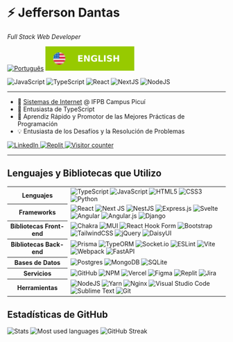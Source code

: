 # ⚡ Jefferson Dantas

_Full Stack Web Developer_

[![Português](img/português.svg)](https://github.com/josejefferson/josejefferson/blob/main/README.md)
[![English](img/english.svg)](https://github.com/josejefferson/josejefferson/blob/main/README.en.md)

<div>
	<img height="40" src="https://cdn.jsdelivr.net/gh/devicons/devicon/icons/javascript/javascript-original.svg" alt="JavaScript" title="JavaScript" />
	<img height="40" src="https://cdn.jsdelivr.net/gh/devicons/devicon/icons/typescript/typescript-original.svg" alt="TypeScript" title="TypeScript" />
	<img height="40" src="https://cdn.jsdelivr.net/gh/devicons/devicon/icons/react/react-original.svg" alt="React" title="React" />
	<img height="40" src="https://cdn.jsdelivr.net/gh/devicons/devicon/icons/nextjs/nextjs-original.svg" alt="NextJS" title="NextJS" />
	<img height="40" src="https://cdn.jsdelivr.net/gh/devicons/devicon/icons/nodejs/nodejs-original.svg" alt="NodeJS" title="NodeJS" />
</div>

---

- 🏫 [Sistemas de Internet](https://estudante.ifpb.edu.br/cursos/344/) @ IFPB Campus Picuí
- 🚀 Entusiasta de TypeScript
- 🌱 Aprendiz Rápido y Promotor de las Mejores Prácticas de Programación
- 💡 Entusiasta de los Desafíos y la Resolución de Problemas

<a href="https://www.linkedin.com/in/jose-jefferson/">
	<img src="https://img.shields.io/badge/linkedin-%230077B5.svg?style=for-the-badge&logo=linkedin&logoColor=white" alt="LinkedIn" />
</a>
<a href="https://replit.com/@JeffersonDantas">
	<img src="https://img.shields.io/badge/Replit-DD1200?style=for-the-badge&logo=Replit&logoColor=white" alt="Replit" />
</a>
<a href="https://jd-visitor-counter.adaptable.app/">
	<img height="28" src="https://jd-visitor-counter.adaptable.app/custom/github:josejefferson/count.svg" alt="Visitor counter" title="Visitor counter">
</a>

---

## Lenguajes y Bibliotecas que Utilizo

<table>
	<tbody>
		<tr>
			<th>Lenguajes</th>
			<td>
				<img src="https://img.shields.io/badge/typescript-%23007ACC.svg?style=for-the-badge&logo=typescript&logoColor=white" alt="TypeScript" />
				<img src="https://img.shields.io/badge/javascript-%23323330.svg?style=for-the-badge&logo=javascript&logoColor=%23F7DF1E" alt="JavaScript" />
				<img src="https://img.shields.io/badge/html5-%23E34F26.svg?style=for-the-badge&logo=html5&logoColor=white" alt="HTML5" />
				<img src="https://img.shields.io/badge/css3-%231572B6.svg?style=for-the-badge&logo=css3&logoColor=white" alt="CSS3" />
				<img src="https://img.shields.io/badge/python-3670A0?style=for-the-badge&logo=python&logoColor=ffdd54" alt="Python" />
			</td>
		</tr>
		<tr>
			<th>Frameworks</th>
			<td>
				<img src="https://img.shields.io/badge/react-%2320232a.svg?style=for-the-badge&logo=react&logoColor=%2361DAFB" alt="React" />
				<img src="https://img.shields.io/badge/Next-black?style=for-the-badge&logo=next.js&logoColor=white" alt="Next JS" />
				<img src="https://img.shields.io/badge/nestjs-%23E0234E.svg?style=for-the-badge&logo=nestjs&logoColor=white" alt="NestJS" />
				<img src="https://img.shields.io/badge/express.js-%23404d59.svg?style=for-the-badge&logo=express&logoColor=%2361DAFB" alt="Express.js" />
				<img src="https://img.shields.io/badge/svelte-%23f1413d.svg?style=for-the-badge&logo=svelte&logoColor=white" alt="Svelte" />
				<img src="https://img.shields.io/badge/angular-%23DD0031.svg?style=for-the-badge&logo=angular&logoColor=white" alt="Angular" />
				<img src="https://img.shields.io/badge/angular.js-%23E23237.svg?style=for-the-badge&logo=angularjs&logoColor=white" alt="Angular.js" />
				<img src="https://img.shields.io/badge/django-%23092E20.svg?style=for-the-badge&logo=django&logoColor=white" alt="Django" />
			</td>
		</tr>
		<tr>
			<th>Bibliotecas Front-end</th>
			<td>
				<img src="https://img.shields.io/badge/chakra-%234ED1C5.svg?style=for-the-badge&logo=chakraui&logoColor=white" alt="Chakra" />
				<img src="https://img.shields.io/badge/MUI-%230081CB.svg?style=for-the-badge&logo=mui&logoColor=white" alt="MUI" />
				<img src="https://img.shields.io/badge/React%20Hook%20Form-%23EC5990.svg?style=for-the-badge&logo=reacthookform&logoColor=white" alt="React Hook Form" />
				<img src="https://img.shields.io/badge/bootstrap-%238511FA.svg?style=for-the-badge&logo=bootstrap&logoColor=white" alt="Bootstrap" />
				<img src="https://img.shields.io/badge/tailwindcss-%2338B2AC.svg?style=for-the-badge&logo=tailwind-css&logoColor=white" alt="TailwindCSS" />
				<img src="https://img.shields.io/badge/jquery-%230769AD.svg?style=for-the-badge&logo=jquery&logoColor=white" alt="jQuery" />
				<img src="https://img.shields.io/badge/daisyui-5A0EF8?style=for-the-badge&logo=daisyui&logoColor=white" alt="DaisyUI" />
			</td>
		</tr>
		<tr>
			<th>Bibliotecas Back-end</th>
			<td>
				<img src="https://img.shields.io/badge/Prisma-3982CE?style=for-the-badge&logo=Prisma&logoColor=white" alt="Prisma" />
				<img src="https://img.shields.io/badge/TypeORM-fe110a?style=for-the-badge&logo=TypeORM&logoColor=white" alt="TypeORM" />
				<img src="https://img.shields.io/badge/Socket.io-black?style=for-the-badge&logo=socket.io&badgeColor=010101" alt="Socket.io" />
				<img src="https://img.shields.io/badge/ESLint-4B3263?style=for-the-badge&logo=eslint&logoColor=white" alt="ESLint" />
				<img src="https://img.shields.io/badge/vite-%23646CFF.svg?style=for-the-badge&logo=vite&logoColor=white" alt="Vite" />
				<img src="https://img.shields.io/badge/webpack-%238DD6F9.svg?style=for-the-badge&logo=webpack&logoColor=black" alt="Webpack" />
				<img src="https://img.shields.io/badge/FastAPI-005571?style=for-the-badge&logo=fastapi" alt="FastAPI" />
			</td>
		</tr>
		<tr>
			<th>Bases de Datos</th>
			<td>
				<img src="https://img.shields.io/badge/postgres-%23316192.svg?style=for-the-badge&logo=postgresql&logoColor=white" alt="Postgres" />
				<img src="https://img.shields.io/badge/MongoDB-%234ea94b.svg?style=for-the-badge&logo=mongodb&logoColor=white" alt="MongoDB" />
				<img src="https://img.shields.io/badge/sqlite-%2307405e.svg?style=for-the-badge&logo=sqlite&logoColor=white" alt="SQLite" />
			</td>
		</tr>
		<tr>
			<th>Servicios</th>
			<td>
				<img src="https://img.shields.io/badge/github-%23121011.svg?style=for-the-badge&logo=github&logoColor=white" alt="GitHub" />
				<img src="https://img.shields.io/badge/NPM-%23CB3837.svg?style=for-the-badge&logo=npm&logoColor=white" alt="NPM" />
				<img src="https://img.shields.io/badge/vercel-%23000000.svg?style=for-the-badge&logo=vercel&logoColor=white" alt="Vercel" />
				<img src="https://img.shields.io/badge/figma-%23F24E1E.svg?style=for-the-badge&logo=figma&logoColor=white" alt="Figma" />
				<img src="https://img.shields.io/badge/Replit-DD1200?style=for-the-badge&logo=Replit&logoColor=white" alt="Replit" />
				<img src="https://img.shields.io/badge/jira-%230A0FFF.svg?style=for-the-badge&logo=jira&logoColor=white" alt="Jira" />
			</td>
		</tr>
		<tr>
			<th>Herramientas</th>
			<td>
				<img src="https://img.shields.io/badge/node.js-6DA55F?style=for-the-badge&logo=node.js&logoColor=white" alt="NodeJS" />
				<img src="https://img.shields.io/badge/yarn-%232C8EBB.svg?style=for-the-badge&logo=yarn&logoColor=white" alt="Yarn" />
				<img src="https://img.shields.io/badge/nginx-%23009639.svg?style=for-the-badge&logo=nginx&logoColor=white" alt="Nginx" />
				<img src="https://img.shields.io/badge/Visual%20Studio%20Code-0078d7.svg?style=for-the-badge&logo=visual-studio-code&logoColor=white" alt="Visual Studio Code" />
				<img src="https://img.shields.io/badge/sublime_text-%23575757.svg?style=for-the-badge&logo=sublime-text&logoColor=important" alt="Sublime Text" />
				<img src="https://img.shields.io/badge/git-%23F05033.svg?style=for-the-badge&logo=git&logoColor=white" alt="Git" />
			</td>
		</tr>
	</tbody>
</table>

## Estadísticas de GitHub

<div>
	<img height="150em" src="https://github-readme-stats.vercel.app/api?username=josejefferson&show_icons=true&theme=gruvbox&include_all_commits=true&count_private=true" alt="Stats">
	<img height="150em" src="https://github-readme-stats.vercel.app/api/top-langs/?username=josejefferson&layout=compact&langs_count=7&theme=gruvbox" alt="Most used languages">
	<img height="150em" src="https://github-readme-streak-stats.herokuapp.com/?user=josejefferson&theme=dark&background=282828&border=e4e2e2&stroke=555555&ring=d8a52e&currStreakLabel=fd8019&sideNums=8ec07c&sideLabels=8ec07c&currStreakNum=8ec07c" alt="GitHub Streak">
</div>
